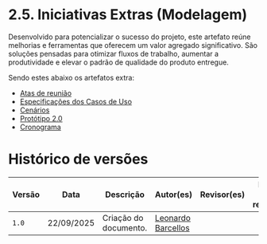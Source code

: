 # 2.5. Iniciativas Extras (Modelagem)

Desenvolvido para potencializar o sucesso do projeto, este artefato reúne melhorias e ferramentas que oferecem um valor agregado significativo. São soluções pensadas para otimizar fluxos de trabalho, aumentar a produtividade e elevar o padrão de qualidade do produto entregue.

Sendo estes abaixo os artefatos extra:

- [Atas de reunião](/Modelagem/Atas/2.5.5.2.reuniao1.md)
- [Especificações dos Casos de Uso](/Modelagem/2.5.3.EspecificacaoUC.md)
- [Cenários](/Modelagem/2.5.1.Cenarios.md)
- [Protótipo 2.0](/Modelagem/2.5.2.Prototipacao.md)
- [Cronograma](/Modelagem/planejamento/2.5.1.cronograma.md)

# Histórico de versões
| Versão | Data | Descrição | Autor(es) | Revisor(es) | Data da revisão |
|--------|------|-----------|-----------|-------------|-----------------|
| `1.0` | 22/09/2025 | Criação do documento. | [Leonardo Barcellos](https://github.com/oyLeonardo)  | | |

